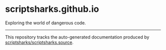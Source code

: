 # scriptsharks.github.io
Exploring the world of dangerous code.
***
This repository tracks the auto-generated documentation produced by [scriptsharks/scriptsharks.source](https://github.com/scriptsharks/scriptsharks.source/).